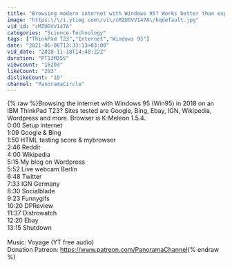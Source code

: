 ```yaml
---
title: "Browsing modern internet with Windows 95? Works better than expected!"
image: "https:\/\/i.ytimg.com\/vi\/cMZUGVV147A\/hqdefault.jpg"
vid_id: "cMZUGVV147A"
categories: "Science-Technology"
tags: ["ThinkPad T23","Internet","Windows 95"]
date: "2021-06-06T13:33:13+03:00"
vid_date: "2018-11-18T14:48:22Z"
duration: "PT13M35S"
viewcount: "16203"
likeCount: "293"
dislikeCount: "10"
channel: "PanoramaCircle"
---
```

{% raw %}Browsing the internet with Windows 95 (Win95) in 2018 on an IBM ThinkPad T23? Sites tested are Google, Bing, Ebay, IGN, Wikipedia, Wordpress and more. Browser is K-Meleon 1.5.4. <br />0:00 Setup internet<br />1:09 Google &amp; Bing<br />1:50 HTML testing score &amp; mybrowser<br />2:46 Reddit<br />4:00 Wikipedia<br />5:15 My blog on Wordpress<br />5:52 Live webcam Berlin<br />6:48 Twitter<br />7:33 IGN Germany<br />8:30 Socialblade<br />9:23 Funnygifs<br />10:20 DPReview<br />11:37 Distrowatch<br />12:20 Ebay<br />13:15 Shutdown<br /><br />Music: Voyage (YT free audio)<br />Donation Patreon: <a rel="nofollow" target="blank" href="https://www.patreon.com/PanoramaChannel">https://www.patreon.com/PanoramaChannel</a>{% endraw %}
